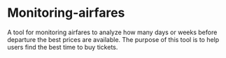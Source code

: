 # Monitoring-airfares
A tool for monitoring airfares to analyze how many days or weeks before departure the best prices are available. The purpose of this tool is to help users find the best time to buy tickets.
